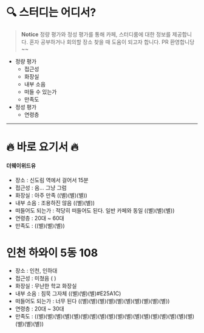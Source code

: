 # 🔍 스터디는 어디서?

> **Notice**
> 정량 평가와 정성 평가를 통해 카페, 스터디룸에 대한 정보를 제공합니다. 혼자 공부하거나 회의할 장소 찾을 때 도움이 되고자 합니다.
> PR 환영합니당~~

* 정량 평가
  * 접근성
  * 화장실
  * 내부 소음
  * 떠들 수 있는가
  * 만족도
* 정성 평가
  * 연령층

---

# 🔥 바로 요기서 🔥
#### 더웨이위드유 
* 장소 : 신도림 역에서 걸어서 15분
* 접근성 : 음… 그냥 그럼
* 화장실 : 아주 만족 ((별)(별)(별))
* 내부 소음 : 조용하진 않음 ((별)(별))
* 떠들어도 되는가 : 적당히 떠들어도 된다. 일반 카페와 동일 ((별)(별)(별))
* 연령층 : 20대 ~ 60대
* 만족도 : ((별)(별)(별))

# 인천 하와이 5동 108
* 장소 : 인천, 인하대
* 접근성 : 미쳤음 ( )
* 화장실 : 무난한 학교 화장실 
* 내부 소음 : 침묵 그자체 ((별)(별)(별)#E25A1C)
* 떠들어도 되는가 : 너무 된다 ((별)(별)(별)(별)(별)(별)(별)(별)(별)(별))
* 연령층 : 20대 ~ 30대
* 만족도 : ((별)(별)(별)(별)(별)(별)(별)(별)(별)(별)(별)(별)(별)(별)(별)(별)(별)(별)(별)(별)(별))  
